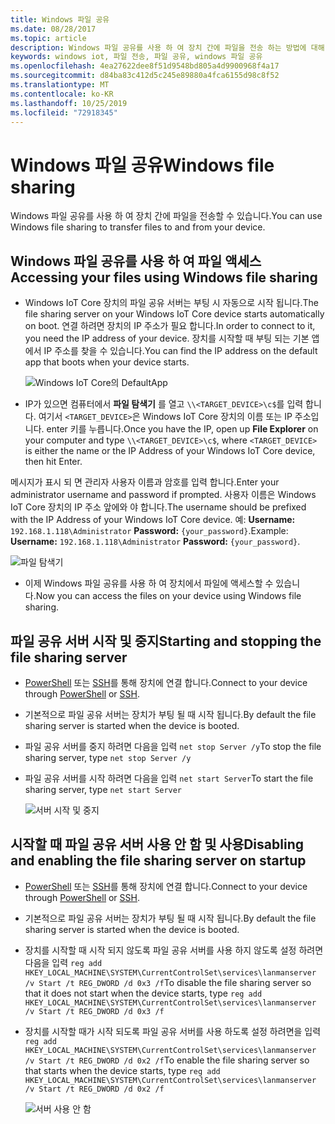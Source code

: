 ```yaml
---
title: Windows 파일 공유
ms.date: 08/28/2017
ms.topic: article
description: Windows 파일 공유를 사용 하 여 장치 간에 파일을 전송 하는 방법에 대해 알아봅니다.
keywords: windows iot, 파일 전송, 파일 공유, windows 파일 공유
ms.openlocfilehash: 4ea27622dee8f51d9548bd805a4d9900968f4a17
ms.sourcegitcommit: d84ba83c412d5c245e89880a4fca6155d98c8f52
ms.translationtype: MT
ms.contentlocale: ko-KR
ms.lasthandoff: 10/25/2019
ms.locfileid: "72918345"
---
```

# <a name="windows-file-sharing"></a><span data-ttu-id="25833-104">Windows 파일 공유</span><span class="sxs-lookup"><span data-stu-id="25833-104">Windows file sharing</span></span>

<span data-ttu-id="25833-105">Windows 파일 공유를 사용 하 여 장치 간에 파일을 전송할 수 있습니다.</span><span class="sxs-lookup"><span data-stu-id="25833-105">You can use Windows file sharing to transfer files to and from your device.</span></span>

## <a name="accessing-your-files-using-windows-file-sharing"></a><span data-ttu-id="25833-106">Windows 파일 공유를 사용 하 여 파일 액세스</span><span class="sxs-lookup"><span data-stu-id="25833-106">Accessing your files using Windows file sharing</span></span>
* <span data-ttu-id="25833-107">Windows IoT Core 장치의 파일 공유 서버는 부팅 시 자동으로 시작 됩니다.</span><span class="sxs-lookup"><span data-stu-id="25833-107">The file sharing server on your Windows IoT Core device starts automatically on boot.</span></span>  <span data-ttu-id="25833-108">연결 하려면 장치의 IP 주소가 필요 합니다.</span><span class="sxs-lookup"><span data-stu-id="25833-108">In order to connect to it, you need the IP address of your device.</span></span>  <span data-ttu-id="25833-109">장치를 시작할 때 부팅 되는 기본 앱에서 IP 주소를 찾을 수 있습니다.</span><span class="sxs-lookup"><span data-stu-id="25833-109">You can find the IP address on the default app that boots when your device starts.</span></span>

    ![Windows IoT Core의 DefaultApp](../media/WindowsFileSharing/DefaultApp.png)
    
* <span data-ttu-id="25833-111">IP가 있으면 컴퓨터에서 **파일 탐색기** 를 열고 `\\<TARGET_DEVICE>\c$`를 입력 합니다. 여기서 `<TARGET_DEVICE>`은 Windows IoT Core 장치의 이름 또는 IP 주소입니다. enter 키를 누릅니다.</span><span class="sxs-lookup"><span data-stu-id="25833-111">Once you have the IP, open up **File Explorer** on your computer and type `\\<TARGET_DEVICE>\c$`, where `<TARGET_DEVICE>` is either the name or the IP Address of your Windows IoT Core device, then hit Enter.</span></span>  

<span data-ttu-id="25833-112">메시지가 표시 되 면 관리자 사용자 이름과 암호를 입력 합니다.</span><span class="sxs-lookup"><span data-stu-id="25833-112">Enter your administrator username and password if prompted.</span></span> <span data-ttu-id="25833-113">사용자 이름은 Windows IoT Core 장치의 IP 주소 앞에와 야 합니다.</span><span class="sxs-lookup"><span data-stu-id="25833-113">The username should be prefixed with the IP Address of your Windows IoT Core device.</span></span> <span data-ttu-id="25833-114">예: **Username:** `192.168.1.118\Administrator`  **Password:** `{your_password}`.</span><span class="sxs-lookup"><span data-stu-id="25833-114">Example: **Username:** `192.168.1.118\Administrator`  **Password:** `{your_password}`.</span></span>

![파일 탐색기](../media/WindowsFileSharing/smb_file_explorer.png)

* <span data-ttu-id="25833-116">이제 Windows 파일 공유를 사용 하 여 장치에서 파일에 액세스할 수 있습니다.</span><span class="sxs-lookup"><span data-stu-id="25833-116">Now you can access the files on your device using Windows file sharing.</span></span>

## <a name="starting-and-stopping-the-file-sharing-server"></a><span data-ttu-id="25833-117">파일 공유 서버 시작 및 중지</span><span class="sxs-lookup"><span data-stu-id="25833-117">Starting and stopping the file sharing server</span></span>
* <span data-ttu-id="25833-118">[PowerShell](../connect-your-device/powershell.md) 또는 [SSH](../connect-your-device/ssh.md)를 통해 장치에 연결 합니다.</span><span class="sxs-lookup"><span data-stu-id="25833-118">Connect to your device through [PowerShell](../connect-your-device/powershell.md) or [SSH](../connect-your-device/ssh.md).</span></span>
* <span data-ttu-id="25833-119">기본적으로 파일 공유 서버는 장치가 부팅 될 때 시작 됩니다.</span><span class="sxs-lookup"><span data-stu-id="25833-119">By default the file sharing  server is started when the device is booted.</span></span>
* <span data-ttu-id="25833-120">파일 공유 서버를 중지 하려면 다음을 입력 `net stop Server /y`</span><span class="sxs-lookup"><span data-stu-id="25833-120">To stop the file sharing  server, type `net stop Server /y`</span></span>
* <span data-ttu-id="25833-121">파일 공유 서버를 시작 하려면 다음을 입력 `net start Server`</span><span class="sxs-lookup"><span data-stu-id="25833-121">To start the file sharing  server, type `net start Server`</span></span>

    ![서버 시작 및 중지](../media/WindowsFileSharing/smb_start_stop.png)
    
## <a name="disabling-and-enabling-the-file-sharing-server-on-startup"></a><span data-ttu-id="25833-123">시작할 때 파일 공유 서버 사용 안 함 및 사용</span><span class="sxs-lookup"><span data-stu-id="25833-123">Disabling and enabling the file sharing server on startup</span></span>
* <span data-ttu-id="25833-124">[PowerShell](../connect-your-device/powershell.md) 또는 [SSH](../connect-your-device/ssh.md)를 통해 장치에 연결 합니다.</span><span class="sxs-lookup"><span data-stu-id="25833-124">Connect to your device through [PowerShell](../connect-your-device/powershell.md) or [SSH](../connect-your-device/ssh.md).</span></span>
* <span data-ttu-id="25833-125">기본적으로 파일 공유 서버는 장치가 부팅 될 때 시작 됩니다.</span><span class="sxs-lookup"><span data-stu-id="25833-125">By default the file sharing  server is started when the device is booted.</span></span>
* <span data-ttu-id="25833-126">장치를 시작할 때 시작 되지 않도록 파일 공유 서버를 사용 하지 않도록 설정 하려면 다음을 입력 `reg add HKEY_LOCAL_MACHINE\SYSTEM\CurrentControlSet\services\lanmanserver /v Start /t REG_DWORD /d 0x3 /f`</span><span class="sxs-lookup"><span data-stu-id="25833-126">To disable the file sharing  server so that it does not start when the device starts, type `reg add HKEY_LOCAL_MACHINE\SYSTEM\CurrentControlSet\services\lanmanserver /v Start /t REG_DWORD /d 0x3 /f`</span></span>
* <span data-ttu-id="25833-127">장치를 시작할 때가 시작 되도록 파일 공유 서버를 사용 하도록 설정 하려면을 입력 `reg add HKEY_LOCAL_MACHINE\SYSTEM\CurrentControlSet\services\lanmanserver /v Start /t REG_DWORD /d 0x2 /f`</span><span class="sxs-lookup"><span data-stu-id="25833-127">To enable the file sharing  server so that starts when the device starts, type `reg add HKEY_LOCAL_MACHINE\SYSTEM\CurrentControlSet\services\lanmanserver /v Start /t REG_DWORD /d 0x2 /f`</span></span>

    ![서버 사용 안 함](../media/WindowsFileSharing/smb_enable_disable.png)
